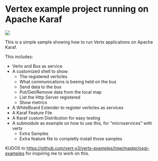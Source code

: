 # Vertex example project running on Apache Karaf

![](https://github.com/ANierbeck/Karaf-Vertx/workflows/maven/badge.svg)


This is a simple sample showing how to run Vertx applications on Apache Karaf. 

This includes:
- Vertx and Bus as service   
- A customized shell to show:
  - The registered verticles  
  - What communications is beeing held on the bus
  - Send data to the bus
  - Put/Get/Remove data from the local map
  - List the Http Server registered
  - Show metrics
- A WhiteBoard Extender to register verticles as services   
- A Karaf Feature File   
- A Karaf custom Distribution for easy testing   
- A submodule as example on how to use this, for "microservices" with vertx
  - Extra Samples
  - Extra feature file to completly install those samples

KUDOS to https://github.com/vert-x3/vertx-examples/tree/master/osgi-examples for inspiring me to work on this. 
